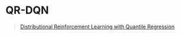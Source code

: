 # QR-DQN

> [Distributional Reinforcement Learning with Quantile Regression](https://arxiv.org/abs/1710.10044)




